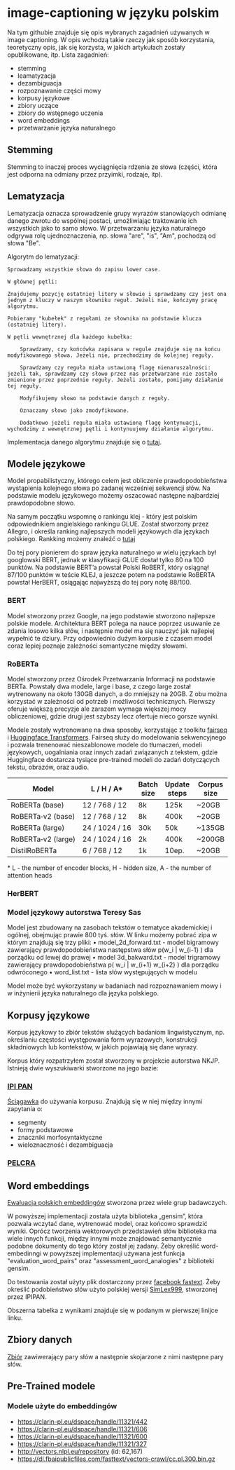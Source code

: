 # image-captioning w języku polskim

Na tym githubie znajduje się opis wybranych zagadnień używanych w image captioning. W opis wchodzą takie rzeczy jak sposób korzystania, teoretyczny opis, jak się korzysta, w jakich artykułach zostały opublikowane, itp. Lista zagadnień:
- stemming
- leamatyzacja
- dezambiguacja
- rozpoznawanie części mowy
- korpusy językowe
- zbiory uczące
- zbiory do wstępnego uczenia
- word embeddings
- przetwarzanie języka naturalnego

## Stemming

Stemming to inaczej proces wyciągnięcia rdzenia ze słowa (części, która jest odporna na odmiany przez przyimki, rodzaje, itp).

## Lematyzacja

Lematyzacja oznacza sprowadzenie grupy wyrazów stanowiących odmianę danego zwrotu do wspólnej postaci, umożliwiając traktowanie ich wszystkich jako to samo słowo. W przetwarzaniu języka naturalnego odgrywa rolę ujednoznaczenia, np. słowa "are", "is", "Am", pochodzą od słowa "Be".

Algorytm  do lematyzacji:

	Sprowadzamy wszystkie słowa do zapisu lower case.
  
  	W głównej pętli:
    
  	Znajdujemy pozycję ostatniej litery w słowie i sprawdzamy czy jest ona jednym z kluczy w naszym słowniku reguł. Jeżeli nie, kończymy pracę algorytmu.
    
  	Pobieramy "kubełek" z regułami ze słownika na podstawie klucza (ostatniej litery).
    
  	W pętli wewnętrznej dla każdego kubełka:
    
    	Sprawdzamy, czy końcówka zapisana w regule znajduje się na końcu modyfikowanego słowa. Jeżeli nie, przechodzimy do kolejnej reguły.
      
    	Sprawdzamy czy reguła miała ustawioną flagę nienaruszalności: jeżeli tak, sprawdzamy czy słowo przez nas przetwarzane nie zostało zmienione przez poprzednie reguły. Jeżeli zostało, pomijamy działanie tej reguły.
      
    	Modyfikujemy słowo na podstawie danych z reguły.
      
    	Oznaczamy słowo jako zmodyfikowane.
      
    	Dodatkowo jeżeli reguła miała ustawioną flagę kontynuacji, wychodzimy z wewnętrznej pętli i kontynuujemy działanie algorytmu.
      

Implementacja danego algorytmu znajduje się o [tutaj](http://horusiath.blogspot.com/2012/08/nlp-stemming-i-lematyzacja.html).

## Modele językowe 

Model propabilistyczny, którego celem jest obliczenie prawdopodobieństwa wystąpienia kolejnego słowa po zadanej wcześniej sekwencji słów. Na podstawie modelu językowego możemy oszacować następne najbardziej prawdopodobne słowo.

Na samym początku wspomnę o rankingu klej - który jest polskim odpowiednikiem angielskiego rankingu GLUE. Został stworzony przez Allegro, i określa ranking najlepszych modeli językowych dla językach polskiego. Rankking możemy znaleźć o [tutaj](https://klejbenchmark.com/leaderboard/)

Do tej pory pionierem do spraw języka naturalnego w wielu językach był googlowski BERT, jednak w klasyfikacji GLUE dostał tylko 80 na 100 punktów. Na podstawie BERT’a powstał Polski RoBERT, który osiągnął 87/100 punktów w teście KLEJ, a jeszcze potem na podstawie RoBERTA powstał HerBERT, osiągając najwyższą do tej pory notę 88/100.

### BERT

Model stworzony przez Google, na jego podstawie stworzono najlepsze polskie modele. Architektura BERT polega na nauce poprzez usuwanie ze zdania losowo kilka słów, i następnie model ma się nauczyć jak najlepiej wypełnić te dziury. Przy odpowiednio dużym korpusie z czasem  model coraz lepiej poznaje zależności semantyczne między słowami.


### RoBERTa

Model stworzony przez Ośrodek Przetwarzania Informacji na podstawie BERTa. Powstały dwa modele, large i base, z czego large został wytrenowany na około 130GB danych, a do mniejszy na 20GB. Z obu można korzystać w zależności od potrzeb i możliwości technicznych. Pierwszy oferuje większą precyzje ale zarazem wymaga większej mocy obliczeniowej, gdzie drugi jest szybszy lecz ofertuje nieco gorsze wyniki.

Modele zostały wytrenowane na dwa sposoby, korzystając z toolkitu [fairseq](https://github.com/pytorch/fairseq) i [Huggingface Transformers](https://github.com/huggingface/transformers). Fairseq służy do modelowania sekwencyjnego i pozwala trenenować nieszablonowe modele do tłumaczeń, modeli językowych, uogalniania oraz innych zadań związanych z tekstem, gdzie Huggingface dostarcza tysiące pre-trained modeli do zadań dotyczących tekstu, obrazów, oraz audio.


<table>
<thead>
<th>Model</th>
<th>L / H / A*</th>
<th>Batch size</th>
<th>Update steps</th>
<th>Corpus size</th>
<th>KLEJ Score**</th> 
<th>Fairseq</th>
<th>Transformers</th>
</thead>
<tr>
  <td>RoBERTa&nbsp;(base)</td>
  <td>12&nbsp;/&nbsp;768&nbsp;/&nbsp;12</td>
  <td>8k</td>
  <td>125k</td>
  <td>~20GB</td>
  <td>85.39</td>
  <td>
  <a href="https://github.com/sdadas/polish-roberta/releases/download/models/roberta_base_fairseq.zip">v0.9.0</a>
  </td>
  <td>
  <a href="https://github.com/sdadas/polish-roberta/releases/download/models-transformers-v3.4.0/roberta_base_transformers.zip">v3.4</a>
  </td>
</tr>
<tr>
  <td>RoBERTa&#8209;v2&nbsp;(base)</td>
  <td>12&nbsp;/&nbsp;768&nbsp;/&nbsp;12</td>
  <td>8k</td>
  <td>400k</td>
  <td>~20GB</td>
  <td>86.72</td>
  <td>
  <a href="https://github.com/sdadas/polish-roberta/releases/download/models-v2/roberta_base_fairseq.zip">v0.10.1</a>
  </td>
  <td>
  <a href="https://github.com/sdadas/polish-roberta/releases/download/models-v2/roberta_base_transformers.zip">v4.4</a>
  </td>
</tr>
<tr>
  <td>RoBERTa&nbsp;(large)</td>
  <td>24&nbsp;/&nbsp;1024&nbsp;/&nbsp;16</td>
  <td>30k</td>
  <td>50k</td>
  <td>~135GB</td>
  <td>87.69</td>
  <td>
  <a href="https://github.com/sdadas/polish-roberta/releases/download/models/roberta_large_fairseq.zip">v0.9.0</a>
  </td>
  <td>
  <a href="https://github.com/sdadas/polish-roberta/releases/download/models-transformers-v3.4.0/roberta_large_transformers.zip">v3.4</a>
  </td>
</tr>
<tr>
  <td>RoBERTa&#8209;v2&nbsp;(large)</td>
  <td>24&nbsp;/&nbsp;1024&nbsp;/&nbsp;16</td>
  <td>2k</td>
  <td>400k</td>
  <td>~200GB</td>
  <td>88.87</td>
  <td>
  <a href="https://github.com/sdadas/polish-roberta/releases/download/models-v2/roberta_large_fairseq.zip">v0.10.2</a>
  </td>
  <td>
  <a href="https://github.com/sdadas/polish-roberta/releases/download/models-v2/roberta_large_transformers.zip">v4.14</a>
  </td>
</tr>
  <tr>
  <td>DistilRoBERTa</td>
  <td>6&nbsp;/&nbsp;768&nbsp;/&nbsp;12</td>
  <td>1k</td>
  <td>10ep.</td>
  <td>~20GB</td>
  <td>84.55</td>
  <td>
  n/a
  </td>
  <td>
  <a href="https://github.com/sdadas/polish-roberta/releases/download/models-v2/distilroberta_transformers.zip">v4.13</a>
  </td>
</tr>
</table>

\* L - the number of encoder blocks, H - hidden size, A - the number of attention heads <br/>
### HerBERT

### Model językowy autorstwa Teresy Sas

Model jest zbudowany na zasobach tekstów o tematyce akademickiej i ogólnej, obejmując prawie 800 tyś. słów. W linku możemy pobrać zipa w którym znajdują się trzy pliki:
•	model_2d_forward.txt - model bigramowy zawierający prawdopodobieństwa następstwa słów p(w_i | w_{i-1} ) dla porządku od lewej do prawej
•	model 3d_bakward.txt - model trigramowy zawierający prawdopodobieństwa p( w_i | w_{i+1} w_{i+2} ) dla porządku odwróconego
•	word_list.txt - lista słów występujących w modelu

Model może być wykorzystany w badaniach nad rozpoznawaniem mowy i w inżynierii języka naturalnego dla języka polskiego.


## Korpusy językowe

Korpus językowy to zbiór tekstów służących badaniom lingwistycznym, np. określaniu częstości występowania form wyrazowych, konstrukcji składniowych lub kontekstów, w jakich pojawiają się dane wyrazy.

Korpus który rozpatrzyłem został stworzony w projekcie autorstwa NKJP. Istnieją dwie wyszukiwarki stworzone na jego bazie:

### [IPI PAN](http://nkjp.pl/poliqarp/)

[Ściągawka](http://nkjp.pl/poliqarp/help/pl.html) do używania korpusu. Znajdują się w niej między innymi zapytania o:
- segmenty
- formy podstawowe
- znaczniki morfosyntaktyczne
- wieloznaczność i dezambiguacja

###	[PELCRA](http://www.nkjp.uni.lodz.pl/)

## Word embeddings

[Ewaluacja polskich embeddingów](https://github.com/Ermlab/polish-word-embeddings-review) stworzona przez wiele grup badawczych.

W powyższej implementacji została użyta biblioteka „gensim”, która pozwala wczytać dane, wytrenować model, oraz końcowo sprawdzić wyniki. Oprócz tworzenia wektorowych przedstawień słów biblioteka ma wiele innych funkcji, między innymi może znajdować semantycznie podobne dokumenty do tego który został jej zadany. Żeby określić word-embedinngi w powyższej implementacji używana jest funkcja "evaluation_word_pairs" oraz "assessment_word_analogies" z biblioteki gensim.

Do testowania został użyty plik dostarczony przez [facebook fastext](https://dl.fbaipublicfiles.com/fasttext/vectors-crawl/cc.pl.300.vec.gz). Żeby określić podobieństwo słów użyto polskiej wersji [SimLex999](http://zil.ipipan.waw.pl/CoDeS?action=AttachFile&do=view&target=MSimLex999_Polish.zip), stworzonej przez IPIPAN.

Obszerna tabelka z wynikami znajduje się w podanym w pierwszej linijce linku.


## Zbiory danych

[Zbiór](https://dl.fbaipublicfiles.com/fasttext/word-analogies/questions-words-pl.txt) zawiwerający pary słów a następnie skojarzone z nimi następne pary słów.

## Pre-Trained modele

### Modele użyte do embeddingów

- https://clarin-pl.eu/dspace/handle/11321/442
- https://clarin-pl.eu/dspace/handle/11321/606
- https://clarin-pl.eu/dspace/handle/11321/600
- https://clarin-pl.eu/dspace/handle/11321/327
- http://vectors.nlpl.eu/repository (id: 62,167)
- https://dl.fbaipublicfiles.com/fasttext/vectors-crawl/cc.pl.300.bin.gz
